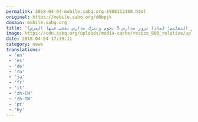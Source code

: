 ```yaml
---
permalink: 2018-04-04-mobile.sabq.org-1906112160.html
original: https://mobile.sabq.org/d6bpjk
domain: mobile.sabq.org
title: 'بعد "الجرب".. مغردون ينتقدون وزير التعليم: لماذا تزور مدارس 5 نجوم وتترك مدارس تفشى فيها المرض؟!'
image: https://cdn.sabq.org/uploads/media-cache/resize_800_relative/uploads/material-file/5ac50c01ef9d14cc378b45cc/5ac50b4458749.jpeg
date: 2018-04-04 17:39:11
category: news
translations: 
 - 'en'
 - 'es'
 - 'de'
 - 'ru'
 - 'ja'
 - 'fr'
 - 'it'
 - 'zh-CN'
 - 'zh-TW'
 - 'pt'
 - 'hy'
---
```


